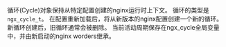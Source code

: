 循环(Cycle)对象保持从特定配置创建的nginx运行时上下文。
循环的类型是`ngx_cycle_t`。
在配置重新加载后，将从新版本的nginx配置创建一个新的循环。
新循环创建后，旧循环通常会被删除。
当前活动周期保存在ngx_cycle全局变量中，并由新启动的nginx worders继承。